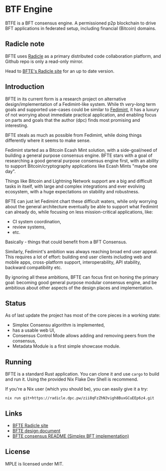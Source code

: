 # BTF Engine

BTFE is a BFT consensus engine. A permissioned p2p blockchain to
drive BFT applications in federated setup, including financial (Bitcoin) domains.


## Radicle note

BFTE uses [Radicle][radicle] as a primary distributed code collaboration platform,
and Github repo is only a read-only mirror.

Head to [BFTE's Radicle site][bfte-radicle] for an up to date version.

## Introduction

BFTE in its current form is a research project on alternative
design/implementation of a Fedimint-like system. While th *very-long*
term goals and supported use-cases could be similar to [Fedimint][fedimint],
it has a luxury of not worrying about immediate practical application,
and enabling focus on parts and goals that the author (dpc)
finds most promising and interesting.

[fedimint]:  http://github.com/fedimint/fedimint

BFTE steals as much as possible from Fedimint, while doing things differently
where it seems to make sense.

Fedimint started as a Bitcoin Ecash Mint solution, with a side-goal/need
of building a general purpose consensus engine. BFTE stars with
a goal of researching a good general purpose consensus engine first, with
an ability to support Bitcoin/cryptography applications like Ecash Mints "maybe one
day".

Things like Bitcoin and Lightning Network support are a big and difficult tasks
in itself, with large and complex integrations and ever evolving ecosystem, with a huge
expectations on stability and robustness.

BFTE can just let Fedimint chart these difficult waters, while only
worrying about the general architecture eventually be able to support
what Fedimint can already do, while focusing on less mission-critical applications,
like:

* CI system coordination,
* review systems,
* etc.

Basically - things that could benefit from a BFT Consensus.

Similarly, Fedimint's ambition was always reaching broad end user appeal.
This requires a lot of effort: building end user clients including web and
mobile apps, cross-platform support, interoperability, API stability, backward
compatibility etc.

By ignoring all these ambitions, BFTE can focus first on honing the primary
goal: becoming good general purpose modular consensus engine, and be ambitious
about other aspects of the design places and implementation.

## Status

As of last update the project has most of the core pieces in a working state:

* Simplex Consensu algorithm is implemented,
* has a usable web UI,
* Consensus Control Mode allows adding and removing peers from the consensus,
* Metadata Module is a first simple showcase module.

## Running

BFTE is a standard Rust application. You can clone it and use `cargo` to build
and run it. Using the provided Nix Flake Dev Shell is recommend.

If you're a Nix user (which you should be), you can easily give it a try:

```
nix run git+https://radicle.dpc.pw/zii8qFzZhN3vigh8BuxGCuEEp6z4.git
```

## Links

* [BFTE Radicle site][bfte-radicle]
* [BFTE design document](./README.design.md)
* [BFTE consensus README (Simplex BFT implementation)](/crates/consensus/README.md)

[radicle]: https://radicle.xyz
[bfte-radicle]: https://app.radicle.xyz/nodes/radicle.dpc.pw/rad:zii8qFzZhN3vigh8BuxGCuEEp6z4 

## License

MPLE is licensed under MIT.

